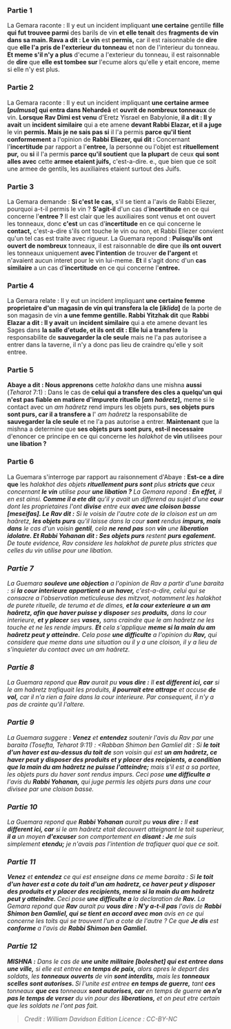 
### Partie 1
La Gemara raconte : Il y eut un incident impliquant <b>une certaine</b> gentille <b>fille qui fut trouvee parmi</b> des barils de vin <b>et elle tenait</b> des <b>fragments de vin dans sa main. Rava a dit : Le vin</b> est <b>permis,</b> car il est raisonnable de <b>dire</b> que <b>elle l'a pris de l'exterieur du tonneau</b> et non de l'interieur du tonneau. <b>Et meme s'il n'y a plus</b> d'ecume a l'exterieur du tonneau, il est raisonnable de <b>dire</b> que <b>elle est tombee sur</b> l'ecume alors qu'elle y etait encore, meme si elle n'y est plus.

### Partie 2
La Gemara raconte : Il y eut un incident impliquant <b>une certaine armee [<i>pulmusa</i>] qui entra dans Nehardeâ</b> et <b>ouvrit de nombreux tonneaux</b> de vin. <b>Lorsque Rav Dimi est venu</b> d'Eretz Yisrael en Babylonie, <b>il a dit : Il y avait</b> un <b>incident similaire</b> qui a ete amene <b>devant Rabbi Elazar, et il a juge</b> le vin <b>permis. Mais je ne sais pas si</b> il l'a permis <b>parce qu'il tient conformement</b> a l'opinion de <b>Rabbi Eliezer, qui dit : </b> Concernant l'<b>incertitude</b> par rapport a l'<b>entree,</b> la personne ou l'objet est <b>rituellement pur,</b> ou <b>si</b> il l'a permis <b>parce qu'il soutient</b> que <b>la plupart</b> de ceux <b>qui sont alles avec</b> cette <b>armee etaient juifs,</b> c'est-a-dire. e., que bien que ce soit une armee de gentils, les auxiliaires etaient surtout des Juifs.

### Partie 3
La Gemara demande : <b>Si c'est le cas,</b> s'il se tient a l'avis de Rabbi Eliezer, pourquoi a-t-il permis le vin ? <b>S'agit-il</b> d'un cas d'<b>incertitude</b> en ce qui concerne l'<b>entree ?</b> Il est clair que les auxiliaires sont venus et ont ouvert les tonneaux, donc <b>c'est</b> un cas d'<b>incertitude</b> en ce qui concerne le <b>contact,</b> c'est-a-dire s'ils ont touche le vin ou non, et Rabbi Eliezer convient qu'un tel cas est traite avec rigueur. La Guemara repond : <b>Puisqu'ils ont ouvert de nombreux</b> tonneaux, il est raisonnable de <b>dire</b> que <b>ils ont ouvert</b> les tonneaux uniquement <b>avec l'intention</b> de trouver <b>de l'argent</b> et n'avaient aucun interet pour le vin lui-meme. <b>Et</b> il s'agit donc d'un <b>cas similaire</b> a un cas d'<b>incertitude</b> en ce qui concerne l'<b>entree.</b>

### Partie 4
La Gemara relate : Il y eut un incident impliquant <b>une certaine femme proprietaire d'un magasin de vin qui transfera la cle [<i>iklida</i>]</b> de la porte de son magasin de vin <b>a une femme gentille. Rabbi Yitzhak dit</b> que <b>Rabbi Elazar a dit : Il y avait</b> un <b>incident similaire</b> qui a ete amene devant les Sages dans <b>la salle d'etude, et ils ont dit : Elle lui a transfere</b> la responsabilite de <b>sauvegarder la cle seule</b> mais ne l'a pas autorisee a entrer dans la taverne, il n'y a donc pas lieu de craindre qu'elle y soit entree.

### Partie 5
<b>Abaye a dit : Nous apprenons</b> cette <i>halakha</i> dans une mishna <b>aussi</b> (<i>Teharot</i> 7:1) : Dans le cas de <b>celui qui a transfere des cles a quelqu'un qui n'est pas fiable en matiere d'impurete rituelle [<i>am haâretz</i>],</b> meme si le contact avec un <i>am haâretz</i> rend impurs les objets purs, <b>ses objets purs sont purs, car il a transfere a</b> l' <i>am haâretz</i> la responsabilite de <b>sauvegarder la cle seule</b> et ne l'a pas autorise a entrer. <b>Maintenant</b> que la mishna a determine que <b>ses objets purs sont purs, est-il necessaire</b> d'enoncer ce principe en ce qui concerne les <i>halakhot</i> de <b>vin</b> utilisees pour <b>une libation ?</b>

### Partie 6
La Guemara s'interroge par rapport au raisonnement d'Abaye : <b>Est-ce a dire que</b> les <i>halakhot</b> des objets <b>rituellement purs sont</b> plus <b>stricts que</b> ceux concernant <b>le vin</b> utilise pour <b>une libation ?</b> La Gemara repond : <b>En effet,</b> il en est ainsi. <b>Comme il a ete dit</b> qu'il y avait un differend au sujet d'une <b>cour</b> dont les proprietaires l'ont <b>divise</b> entre eux <b>avec une cloison basse [<i>meseifas</i>]. Le Rav dit :</b> Si le voisin de l'autre cote de la cloison est un <i>am haâretz</i>, <b>les objets purs</b> qu'il laisse dans la cour <b>sont</b> rendus <b>impurs, mais dans</b> le cas d'un voisin <b>gentil</b>, cela <b>ne rend pas</b> son <b>vin</b> une <b>liberation idolatre. Et Rabbi Yohanan dit : Ses objets purs</b> restent <b>purs egalement.</b> De toute evidence, Rav considere les <i>halakhot</i> de purete plus strictes que celles du vin utilise pour une libation.

### Partie 7
La Guemara <b>souleve une objection</b> a l'opinion de Rav a partir d'une <i>baraita</i> : si <b>la cour interieure</b> <b>appartient a un <i>haver</i>,</b> c'est-a-dire, celui qui se consacre a l'observation meticuleuse des mitzvot, notamment les <i>halakhot</i> de purete rituelle, de <i>teruma</i> et de dimes, <b>et la cour exterieure</b> <b>a un <i>am haâretz</i>, afin que <i>haver</i> puisse y disposer</b> ses <b>produits,</b> dans la cour interieure, <b>et y placer</b> ses <b>vases,</b> sans craindre que le <i>am haâretz</i> ne les touche et ne les rende impurs. <b>Et</b> cela s'applique <b>meme si la main du <i>am haâretz</i> peut y atteindre.</b> Cela pose <b>une difficulte</b> a l'opinion du <b>Rav,</b> qui considere que meme dans une situation ou il y a une cloison, il y a lieu de s'inquieter du contact avec un <i>am haâretz</i>.

### Partie 8
La Guemara repond que <b>Rav</b> aurait pu <b>vous dire :</b> Il <b>est different ici, car</b> si le <i>am haâretz</i> trafiquait les produits, <b>il pourrait etre attrape</b> et accuse <b>de vol,</b> car il n'a rien a faire dans la cour interieure. Par consequent, il n'y a pas de crainte qu'il l'altere.

### Partie 9
La Guemara suggere : <b>Venez</b> et <b>entendez</b> soutenir l'avis du Rav par une <i>baraita</i> (<i>Tosefta</i>, <i>Teharot</i> 9:11) : <Rabban Shimon ben Gamliel dit : </b> Si <b>le toit d'un <i>haver</i> est au-dessus du toit de</b> son voisin qui est <b>un <i>am haâretz</i>, ce <i>haver</i> peut y disposer des produits et y placer des recipients, a condition que la main du <i>am haâretz</i> ne puisse l'atteindre;</b> mais s'il est a sa portee, les objets purs du <i>haver</i> sont rendus impurs. Ceci pose <b>une difficulte a</b> l'avis du <b>Rabbi Yohanan,</b> qui juge permis les objets purs dans une cour divisee par une cloison basse.

### Partie 10
La Guemara repond que <b>Rabbi Yohanan</b> aurait pu <b>vous dire :</b> Il <b>est different ici, car</b> si le <i>am haâretz</i> etait decouvert atteignant le toit superieur, <b>il a</b> un moyen <b>d'excuser</b> son comportement en <b>disant : Je</b> me suis simplement <b>etendu;</b> je n'avais pas l'intention de trafiquer quoi que ce soit.

### Partie 11
<b>Venez</b> et <b>entendez</b> ce qui est enseigne dans ce meme <i>baraita</i> : Si <b>le toit d'un <i>haver</i> est a cote du toit d'un <i>am haâretz</i>, ce <i>haver</i> peut y disposer des produits et y placer des recipients, meme si la main du <i>am haâretz</i> peut y atteindre. </b> Ceci pose <b>une difficulte a</b> la declaration de <b>Rav.</b> La Gemara repond que <b>Rav</b> aurait pu <b>vous dire : N'y a-t-il pas</b> l'avis de <b>Rabbi Shimon ben Gamliel, qui se tient en accord avec mon</b> avis en ce qui concerne les toits qui se trouvent l'un a cote de l'autre ? Ce que <b>Je dis</b> est <b>conforme</b> a l'avis de <b>Rabbi Shimon ben Gamliel.</b>

### Partie 12
<strong>MISHNA :</strong> Dans le cas de <b>une unite militaire [<i>boleshet</i>] qui est entree dans une ville,</b> si elle est entree <b>en temps de paix,</b> alors apres le depart des soldats, les <b>tonneaux ouverts</b> de vin <b>sont interdits,</b> mais les <b>tonneaux scelles</b> <b>sont autorises. </b> Si l'unite est entree <b>en temps de guerre,</b> tant <b>ces</b> tonneaux <b>que ces</b> tonneaux <b>sont autorises, car</b> en temps de guerre <b>on n'a pas le temps de verser</b> du vin pour des <b>liberations,</b> et on peut etre certain que les soldats ne l'ont pas fait.

>Credit : William Davidson Edition
>Licence : CC-BY-NC